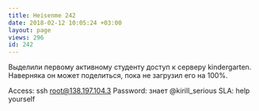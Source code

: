 ```yaml
---
title: Heisenme 242
date: 2018-02-12 10:05:24 +03:00
layout: page
views: 296
id: 242
---
```


Выделили первому активному студенту доступ к серверу kindergarten. Наверняка он может поделиться, пока не загрузил его на 100%. 

Access: ssh root@138.197.104.3
Password: знает @kirill_serious
SLA: help yourself


